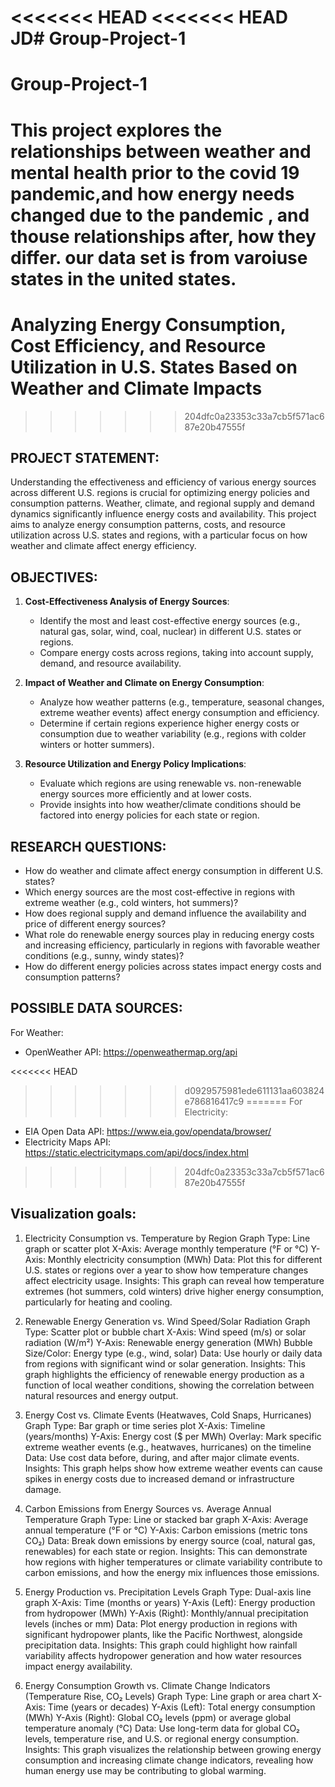 <<<<<<< HEAD
<<<<<<< HEAD
JD# Group-Project-1
=======
# Group-Project-1
This project explores the relationships between weather and mental health prior to the covid 19 pandemic,and how energy needs changed due to the pandemic , and thouse relationships after, how they differ. our data set is from varoiuse states in the united states.
=======
# Analyzing Energy Consumption, Cost Efficiency, and Resource Utilization in U.S. States Based on Weather and Climate Impacts
>>>>>>> 204dfc0a23353c33a7cb5f571ac687e20b47555f

## PROJECT STATEMENT:
Understanding the effectiveness and efficiency of various energy sources across different U.S. regions is crucial for optimizing energy policies and consumption patterns. Weather, climate, and regional supply and demand dynamics significantly influence energy costs and availability. This project aims to analyze energy consumption patterns, costs, and resource utilization across U.S. states and regions, with a particular focus on how weather and climate affect energy efficiency.

## OBJECTIVES:
1. **Cost-Effectiveness Analysis of Energy Sources**:
   - Identify the most and least cost-effective energy sources (e.g., natural gas, solar, wind, coal, nuclear) in different U.S. states or regions.
   - Compare energy costs across regions, taking into account supply, demand, and resource availability.

2. **Impact of Weather and Climate on Energy Consumption**:
   - Analyze how weather patterns (e.g., temperature, seasonal changes, extreme weather events) affect energy consumption and efficiency.
   - Determine if certain regions experience higher energy costs or consumption due to weather variability (e.g., regions with colder winters or hotter summers).

3. **Resource Utilization and Energy Policy Implications**:
   - Evaluate which regions are using renewable vs. non-renewable energy sources more efficiently and at lower costs.
   - Provide insights into how weather/climate conditions should be factored into energy policies for each state or region.

## RESEARCH QUESTIONS:
  - How do weather and climate affect energy consumption in different U.S. states?
  - Which energy sources are the most cost-effective in regions with extreme weather (e.g., cold winters, hot summers)?
  - How does regional supply and demand influence the availability and price of different energy sources?
  - What role do renewable energy sources play in reducing energy costs and increasing efficiency, particularly in regions with favorable weather conditions (e.g., sunny, windy states)?
  - How do different energy policies across states impact energy costs and consumption patterns?

## POSSIBLE DATA SOURCES:

For Weather:
  - OpenWeather API: https://openweathermap.org/api

<<<<<<< HEAD
>>>>>>> d0929575981ede611131aa603824e786816417c9
=======
For Electricity:
  - EIA Open Data API: https://www.eia.gov/opendata/browser/
  - Electricity Maps API: https://static.electricitymaps.com/api/docs/index.html
>>>>>>> 204dfc0a23353c33a7cb5f571ac687e20b47555f


## Visualization goals:

1. Electricity Consumption vs. Temperature by Region
Graph Type: Line graph or scatter plot
X-Axis: Average monthly temperature (°F or °C)
Y-Axis: Monthly electricity consumption (MWh)
Data: Plot this for different U.S. states or regions over a year to show how temperature changes affect electricity usage.
Insights: This graph can reveal how temperature extremes (hot summers, cold winters) drive higher energy consumption, particularly for heating and cooling.


2. Renewable Energy Generation vs. Wind Speed/Solar Radiation
Graph Type: Scatter plot or bubble chart
X-Axis: Wind speed (m/s) or solar radiation (W/m²)
Y-Axis: Renewable energy generation (MWh)
Bubble Size/Color: Energy type (e.g., wind, solar)
Data: Use hourly or daily data from regions with significant wind or solar generation.
Insights: This graph highlights the efficiency of renewable energy production as a function of local weather conditions, showing the correlation between natural resources and energy output.


3. Energy Cost vs. Climate Events (Heatwaves, Cold Snaps, Hurricanes)
Graph Type: Bar graph or time series plot
X-Axis: Timeline (years/months)
Y-Axis: Energy cost ($ per MWh)
Overlay: Mark specific extreme weather events (e.g., heatwaves, hurricanes) on the timeline
Data: Use cost data before, during, and after major climate events.
Insights: This graph helps show how extreme weather events can cause spikes in energy costs due to increased demand or infrastructure damage.


4. Carbon Emissions from Energy Sources vs. Average Annual Temperature
Graph Type: Line or stacked bar graph
X-Axis: Average annual temperature (°F or °C)
Y-Axis: Carbon emissions (metric tons CO₂)
Data: Break down emissions by energy source (coal, natural gas, renewables) for each state or region.
Insights: This can demonstrate how regions with higher temperatures or climate variability contribute to carbon emissions, and how the energy mix influences those emissions.


5. Energy Production vs. Precipitation Levels
Graph Type: Dual-axis line graph
X-Axis: Time (months or years)
Y-Axis (Left): Energy production from hydropower (MWh)
Y-Axis (Right): Monthly/annual precipitation levels (inches or mm)
Data: Plot energy production in regions with significant hydropower plants, like the Pacific Northwest, alongside precipitation data.
Insights: This graph could highlight how rainfall variability affects hydropower generation and how water resources impact energy availability.


6. Energy Consumption Growth vs. Climate Change Indicators (Temperature Rise, CO₂ Levels)
Graph Type: Line graph or area chart
X-Axis: Time (years or decades)
Y-Axis (Left): Total energy consumption (MWh)
Y-Axis (Right): Global CO₂ levels (ppm) or average global temperature anomaly (°C)
Data: Use long-term data for global CO₂ levels, temperature rise, and U.S. or regional energy consumption.
Insights: This graph visualizes the relationship between growing energy consumption and increasing climate change indicators, revealing how human energy use may be contributing to global warming.